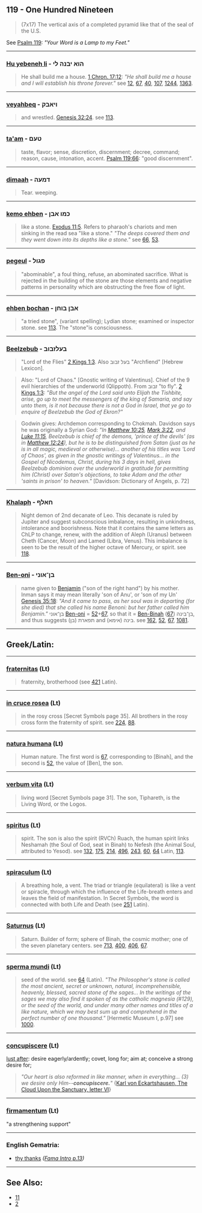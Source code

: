 ## 119 - One Hundred Nineteen
> (7x17) The vertical axis of a completed pyramid like that of the seal of the U.S.

 See [Psalm 119](http://biblehub.com/kjv/psalms/119.htm): *"Your Word is a Lamp to my Feet."*

---

### [Hu yebeneh li](/keys/HVA.IBNH.LI) - הוא יבנה לי
> He shall build me a house. [1 Chron. 17:12](http://biblehub.com/1_chronicles/17-22.htm): *"He shall build me a house and I will establish his throne forever."* see [12](12), [67](67), [40](40), [107](107), [1244](1244), [1363](1363).

---

### [veyahbeq](/keys/VIABQ) - ויאבק
> and wrestled. [Genesis 32:24](http://biblehub.com/genesis/32-24.htm). see [113](113).

---

### [ta'am](/keys/TOM) - טעם
> taste, flavor; sense, discretion, discernment; decree, command; reason, cause, intonation, accent. [Psalm 119:66](http://biblehub.com/psalms/119-66.htm): "good discernment".

---

### [dimaah](/keys/DMOH) - דמעה
> Tear. weeping.

---

### [kemo ehben](/keys/KMV.ABN) - כמו אבן
> like a stone. [Exodus 11:5](http://biblehub.com/exodus/11-5.htm). Refers to pharaoh's chariots and men sinking in the read sea "like a stone." *"The deeps covered them and they went down into its depths like a stone."* see [66](66), [53](53).

---

### [pegeul](/keys/PGVL) - פגול
> "abominable", a foul thing, refuse, an abominated sacrifice. What is rejected in the building of the stone are those elements and negative patterns in personality which are obstructing the free flow of light.

---

### [ehben bochan](/keys/ABN.BVChN) - אבן בוחן
> "a tried stone", (variant spelling); Lydian stone; examined or inspector stone. see [113](113). The "stone"is consciousness.

---

### [Beelzebub](/keys/BOLZBVB) - בעלזבוב
> "Lord of the Flies" [2 Kings 1:3](http://biblehub.com/2_kings/1-3.htm). Also בעל זבוב "Archfiend" [Hebrew Lexicon].

> Also: "Lord of Chaos." [Gnostic writing of Valentinus]. Chief of the 9 evil hierarchies of the underworld (Qlippoth). From זבוב "to fly". [2 Kings 1:3](http://biblehub.com/2_kings/1-3.htm): *"But the angel of the Lord said unto Elijah the Tishbite, arise, go up to meet the messengers of the king of Samaria, and say unto them, is it not because there is not a God in Israel, that ye go to enquire of Beelzebub the God of Ekron?"*

> Godwin gives: Archdemon corresponding to Chokmah. Davidson says he was originally a Syrian God: *"In [Matthew 10:25](http://biblehub.com/matthew/10-25.htm), [Mark 3:22](http://biblehub.com/mark/3-22.htm), and [Luke 11:15](http://biblehub.com/luke/11-15.htm), Beelzebub is chief of the demons, 'prince of the devils' (as in [Matthew 12:24](http://biblehub.com/matthew/12-24.htm)), but he is to be distinguished from Satan (just as he is in all magic, medieval or otherwise)... another of his titles was 'Lord of Chaos', as given in the gnostic writings of Valentinus... in the Gospel of Nicodemus, Christ, during his 3 days in hell, gives Beelzebub dominion over the underworld in gratitude for permitting him (Christ) over Satan's objections, to take Adam and the other 'saints in prison' to heaven."* [Davidson: Dictionary of Angels, p. 72]

---

### [Khalaph](/keys/ChALP) - חאלף
> Night demon of 2nd decanate of Leo. This decanate is ruled by Jupiter and suggest subconscious imbalance, resulting in unkindness, intolerance and boorishness. Note that it contains the same letters as ChLP to change, renew, with the addition of Aleph (Uranus) between Cheth (Cancer, Moon) and Lamed (Libra, Venus). This imbalance is seen to be the result of the higher octave of Mercury, or spirit. see [118](118).

---

### [Ben-oni](/keys/BN-AVNI) - בן־אוני
> name given to [Benjamin](162) ("son of the right hand") by his mother. Inman says it may mean literally 'son of Anu', or 'son of my Un' [Genesis 35:18](http://biblehub.com/genesis/35-18.htm): *"And it came to pass, as her soul was in departing (for she died) that she called his name Benoni: but her father called him Benjamin."* בן־אוני [Ben-oni](/keys/BN-AVNI) = [52](52)+[67](67), so that it = [Ben-Binah](/keys/BN-BINH) בן־בינה ([67](67)), and thus suggests (בן) תפארת and בינה (אימא). see [162](162), [52](52), [67](67), [1081](1081).

---

## Greek/Latin:

---

### [fraternitas](/latin?word=fraternitas) (Lt)
> fraternity, brotherhood (see [421](421) Latin).

---

### [in cruce rosea](/latin?word=in+cruce+rosea) (Lt)
> in the rosy cross [Secret Symbols page 35]. All brothers in the rosy cross form the fraternity of spirit. see [224](224), [88](88).

---

### [natura humana](/latin?word=natura+humana) (Lt)
> Human nature. The first word is [67](67), corresponding to [Binah], and the second is [52](52), the value of [Ben], the son.

---

### [verbum vita](/latin?word=verbum+vita) (Lt)
> living word [Secret Symbols page 31]. The son, Tiphareth, is the Living Word, or the Logos.

---

### [spiritus](/latin?word=spiritus) (Lt)
> spirit. The son is also the spirit (RVCh) Ruach, the human spirit links Neshamah (the Soul of God, seat in Binah) to Nefesh (the Animal Soul, attributed to Yesod). see [132](132), [175](175), [214](214), [496](496), [243](243), [60](60), [64](64) Latin, [113](113).

---

### [spiraculum](/latin?word=spiraculum) (Lt)
> A breathing hole, a vent. The triad or triangle (equilateral) is like a vent or spiracle, through which the influence of the Life-breath enters and leaves the field of manifestation. In Secret Symbols, the word is connected with both Life and Death (see [251](251) Latin).

---

### [Saturnus](/latin?word=Saturnus) (Lt)
> Saturn. Builder of form; sphere of Binah, the cosmic mother; one of the seven planetary centers. see [713](713), [400](400), [406](406), [67](67).

---

### [sperma mundi](/latin?word=sperma+mundi) (Lt)
> seed of the world. see [64](64) (Latin). *"The Philosopher's stone is called the most ancient, secret or unknown, natural, incomprehensible, heavenly, blessed, sacred stone of the sages... In the writings of the sages we may also find it spoken of as the catholic magnesia (#129), or the seed of the world, and under many other names and titles of a like nature, which we may best sum up and comprehend in the perfect number of one thousand."* [Hermetic Museum I, p.97] see [1000](1000).

---

### [concupiscere](/latin?word=concupiscere) (Lt)
[lust after](http://archives.nd.edu/cgi-bin/wordz.pl?keyword=concupiscere): desire eagerly/ardently; covet, long for; aim at; conceive a strong desire for;

> *"Our heart is also reformed in like manner, when in everything... (3) we desire only Him--**concupiscere.**"* {[Karl von Eckartshausen, The Cloud Upon the Sanctuary, letter VI](cloud-upon-sanctuary)}

---

### [firmamentum](/latin?word=firmamentum) (Lt)
"a strengthening support"

---

### English Gematria:

- [thy thanks](/english?word=thy+thanks) *([Fama Intro p.13](https://archive.org/stream/fameconfessionof00vaug#page/n13))*

---

## See Also:

- [11](11)
- [2](2)